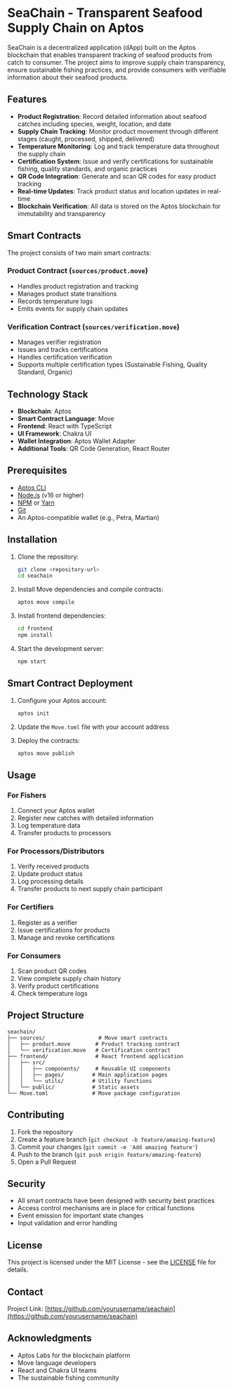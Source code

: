 # SeaChain - Transparent Seafood Supply Chain on Aptos

SeaChain is a decentralized application (dApp) built on the Aptos blockchain that enables transparent tracking of seafood products from catch to consumer. The project aims to improve supply chain transparency, ensure sustainable fishing practices, and provide consumers with verifiable information about their seafood products.

## Features

- **Product Registration**: Record detailed information about seafood catches including species, weight, location, and date
- **Supply Chain Tracking**: Monitor product movement through different stages (caught, processed, shipped, delivered)
- **Temperature Monitoring**: Log and track temperature data throughout the supply chain
- **Certification System**: Issue and verify certifications for sustainable fishing, quality standards, and organic practices
- **QR Code Integration**: Generate and scan QR codes for easy product tracking
- **Real-time Updates**: Track product status and location updates in real-time
- **Blockchain Verification**: All data is stored on the Aptos blockchain for immutability and transparency

## Smart Contracts

The project consists of two main smart contracts:

### Product Contract (`sources/product.move`)
- Handles product registration and tracking
- Manages product state transitions
- Records temperature logs
- Emits events for supply chain updates

### Verification Contract (`sources/verification.move`)
- Manages verifier registration
- Issues and tracks certifications
- Handles certification verification
- Supports multiple certification types (Sustainable Fishing, Quality Standard, Organic)

## Technology Stack

- **Blockchain**: Aptos
- **Smart Contract Language**: Move
- **Frontend**: React with TypeScript
- **UI Framework**: Chakra UI
- **Wallet Integration**: Aptos Wallet Adapter
- **Additional Tools**: QR Code Generation, React Router

## Prerequisites

- [Aptos CLI](https://aptos.dev/cli-tools/aptos-cli-tool/install-aptos-cli)
- [Node.js](https://nodejs.org/) (v16 or higher)
- [NPM](https://www.npmjs.com/) or [Yarn](https://yarnpkg.com/)
- [Git](https://git-scm.com/)
- An Aptos-compatible wallet (e.g., Petra, Martian)

## Installation

1. Clone the repository:
   ```bash
   git clone <repository-url>
   cd seachain
   ```

2. Install Move dependencies and compile contracts:
   ```bash
   aptos move compile
   ```

3. Install frontend dependencies:
   ```bash
   cd frontend
   npm install
   ```

4. Start the development server:
   ```bash
   npm start
   ```

## Smart Contract Deployment

1. Configure your Aptos account:
   ```bash
   aptos init
   ```

2. Update the `Move.toml` file with your account address

3. Deploy the contracts:
   ```bash
   aptos move publish
   ```

## Usage

### For Fishers
1. Connect your Aptos wallet
2. Register new catches with detailed information
3. Log temperature data
4. Transfer products to processors

### For Processors/Distributors
1. Verify received products
2. Update product status
3. Log processing details
4. Transfer products to next supply chain participant

### For Certifiers
1. Register as a verifier
2. Issue certifications for products
3. Manage and revoke certifications

### For Consumers
1. Scan product QR codes
2. View complete supply chain history
3. Verify product certifications
4. Check temperature logs

## Project Structure

```
seachain/
├── sources/                 # Move smart contracts
│   ├── product.move        # Product tracking contract
│   └── verification.move   # Certification contract
├── frontend/               # React frontend application
│   ├── src/
│   │   ├── components/     # Reusable UI components
│   │   ├── pages/         # Main application pages
│   │   └── utils/         # Utility functions
│   └── public/            # Static assets
└── Move.toml              # Move package configuration
```

## Contributing

1. Fork the repository
2. Create a feature branch (`git checkout -b feature/amazing-feature`)
3. Commit your changes (`git commit -m 'Add amazing feature'`)
4. Push to the branch (`git push origin feature/amazing-feature`)
5. Open a Pull Request

## Security

- All smart contracts have been designed with security best practices
- Access control mechanisms are in place for critical functions
- Event emission for important state changes
- Input validation and error handling

## License

This project is licensed under the MIT License - see the [LICENSE](LICENSE) file for details.

## Contact

Project Link: [https://github.com/yourusername/seachain](https://github.com/yourusername/seachain)

## Acknowledgments

- Aptos Labs for the blockchain platform
- Move language developers
- React and Chakra UI teams
- The sustainable fishing community 
